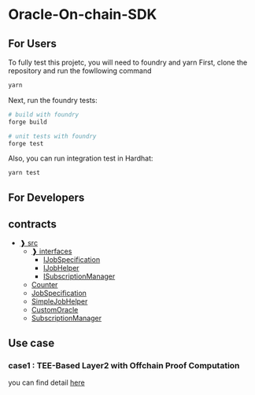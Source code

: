 # Oracle-On-chain-SDK


## For Users
To fully test this projetc, you will need to foundry and yarn
First, clone the repository and run the fowllowing command
```sh
yarn
```
Next, run the foundry tests:
```sh
# build with foundry
forge build

# unit tests with foundry
forge test
```
Also, you can run integration test in Hardhat:
```sh
yarn test
```

## For Developers

## contracts
  - [❱ src](contracts/src/README.md)
    - [❱ interfaces](contracts/src/interfaces/README.md)
      - [IJobSpecification](contracts/src/interfaces/IJob.sol/contract.IJobSpecification.md)
      - [IJobHelper](contracts/src/interfaces/IJobHelper.sol/contract.IJobHelper.md)
      - [ISubscriptionManager](contracts/src/interfaces/ISubscriptionManager.sol/contract.ISubscriptionManager.md)
    - [Counter](contracts/src/Counter.sol/contract.Counter.md)
    - [JobSpecification](contracts/src/Job.sol/contract.JobSpecification.md)
    - [SimpleJobHelper](contracts/src/SimpleJobHelper.sol/contract.SimpleJobHelper.md)
    - [CustomOracle](contracts/src/SimpleOracle.sol/contract.CustomOracle.md)
    - [SubscriptionManager](contracts/src/SubscriptionManager.sol/contract.SubscriptionManager.md)

## Use case
### case1 : TEE-Based Layer2 with Offchain Proof Computation
you can find detail [here](./docs/cases.md)